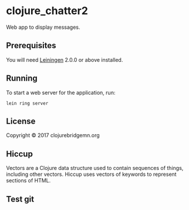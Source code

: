 # clojure_chatter2

Web app to display messages.

## Prerequisites

You will need [Leiningen][] 2.0.0 or above installed.

[leiningen]: https://github.com/technomancy/leiningen

## Running

To start a web server for the application, run:

    lein ring server

## License

Copyright © 2017 clojurebridgemn.org


## Hiccup
Vectors are a Clojure data structure used to contain sequences of things, including other vectors. Hiccup uses vectors of keywords to represent sections of HTML.

## Test git
